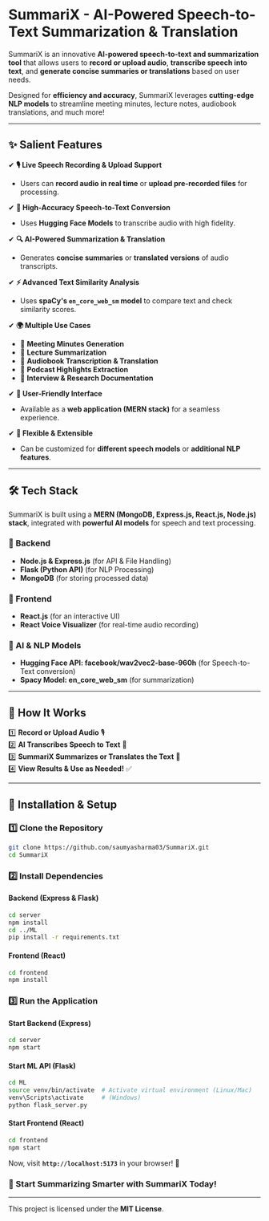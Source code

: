 # SummariX - AI-Powered Speech-to-Text Summarization & Translation

SummariX is an innovative **AI-powered speech-to-text and summarization tool** that allows users to **record or upload audio**, **transcribe speech into text**, and **generate concise summaries or translations** based on user needs.

Designed for **efficiency and accuracy**, SummariX leverages **cutting-edge NLP models** to streamline meeting minutes, lecture notes, audiobook translations, and much more!

---

## ✨ **Salient Features**
✔ **🎙️ Live Speech Recording & Upload Support**  
   - Users can **record audio in real time** or **upload pre-recorded files** for processing.  

✔ **📝 High-Accuracy Speech-to-Text Conversion**  
   - Uses **Hugging Face Models** to transcribe audio with high fidelity.  

✔ **🔍 AI-Powered Summarization & Translation**  
   - Generates **concise summaries** or **translated versions** of audio transcripts.  

✔ **⚡ Advanced Text Similarity Analysis**  
   - Uses **spaCy's `en_core_web_sm` model** to compare text and check similarity scores.  

✔ **🌍 Multiple Use Cases**  
   - 📌 **Meeting Minutes Generation**  
   - 📌 **Lecture Summarization**  
   - 📌 **Audiobook Transcription & Translation**  
   - 📌 **Podcast Highlights Extraction**  
   - 📌 **Interview & Research Documentation**  

✔ **🚀 User-Friendly Interface**  
   - Available as a **web application (MERN stack)** for a seamless experience.  

✔ **🔧 Flexible & Extensible**  
   - Can be customized for **different speech models** or **additional NLP features**.  

---

## 🛠️ **Tech Stack**
SummariX is built using a **MERN (MongoDB, Express.js, React.js, Node.js) stack**, integrated with **powerful AI models** for speech and text processing.

### **📌 Backend**
- **Node.js & Express.js** (for API & File Handling)
- **Flask (Python API)** (for NLP Processing)
- **MongoDB** (for storing processed data)

### **📌 Frontend**
- **React.js** (for an interactive UI)
- **React Voice Visualizer** (for real-time audio recording)

### **📌 AI & NLP Models**
- **Hugging Face API: facebook/wav2vec2-base-960h** (for Speech-to-Text conversion)
- **Spacy Model: en_core_web_sm** (for summarization)
---

## 🎯 **How It Works**
1️⃣ **Record or Upload Audio** 🎙️  
2️⃣ **AI Transcribes Speech to Text** 🔡  
3️⃣ **SummariX Summarizes or Translates the Text** 📝  
4️⃣ **View Results & Use as Needed!** ✅  

---

## 🚀 **Installation & Setup**
### **1️⃣ Clone the Repository**
```bash
git clone https://github.com/saumyasharma03/SummariX.git
cd SummariX
```

### **2️⃣ Install Dependencies**
#### **Backend (Express & Flask)**
```bash
cd server
npm install
cd ../ML
pip install -r requirements.txt
```

#### **Frontend (React)**
```bash
cd frontend
npm install
```

### **3️⃣ Run the Application**
#### **Start Backend (Express)**
```bash
cd server
npm start
```

#### **Start ML API (Flask)**
```bash
cd ML
source venv/bin/activate  # Activate virtual environment (Linux/Mac)
venv\Scripts\activate     # (Windows)
python flask_server.py
```

#### **Start Frontend (React)**
```bash
cd frontend
npm start
```

Now, visit **`http://localhost:5173`** in your browser! 🎉  

### **🚀 Start Summarizing Smarter with SummariX Today!**
---
This project is licensed under the **MIT License**.

